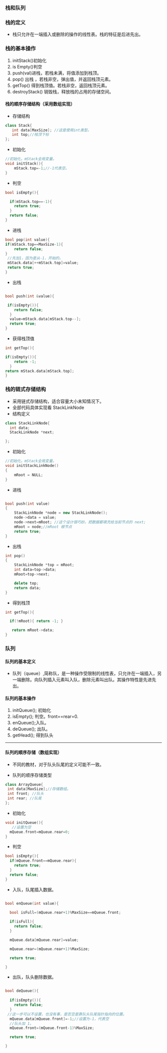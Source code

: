 <!--
 * @Author: zhangkangbin
 * @Date: 2022-10-06 23:10:29
 * @LastEditors: zhangkangbin
 * @LastEditTime: 2022-10-10 14:43:32
 * @FilePath: \C_Study\chapter3_stack_queue\stack_queue.md
 * @Description: 
-->


### 栈和队列

### 栈的定义

- 栈只允许在一端插入或删除的操作的线性表。栈的特征是后进先出。


### 栈的基本操作

1. initStack()初始化
2. is Empty()判空
3. push(val)进栈，若栈未满，将值添加到栈顶。
4. pop() 出栈 ，若栈非空，弹出值，并返回栈顶元素。
5. getTop() 得到栈顶值。若栈非空，返回栈顶元素。
6. destroyStack() 销毁栈，释放栈的占用的存储空间。

#### 栈的顺序存储结构（采用数组实现）

- 存储结构
```C++
class Stack{
   int data[MaxSize]; //这是使用int类型。
   int top;//栈顶下标
};

```
- 初始化
```C++
//初始化。mStack全局变量。
void initStack(){
    mStack.top=-1;//-1代表空。
}

```

- 判空
```C++
bool isEmpty(){

  if(mStack.top==-1){
    return true;
  }
  return false;
}

```

- 进栈

```C++
bool pop(int value){
if(mStack.top==MaxSize-1){
    return false;
}
 //先加1，因为是从-1，开始的。
 mStack.data[++mStack.top]=value;
 return true;
}

```
- 出栈

```C++

bool push(int &value){

 if(isEmpty()){
    return false;
  }
  value=mStack.data[mStack.top--];
  return true;
}

```

- 获得栈顶值

```C++
int getTop(){

if(isEmpty()){
    return -1;
  }
return mStack.data[mStack.top];
}
```


### 栈的链式存储结构

- 采用链式存储结构，适合容量大小未知情况下。
- 全部代码具体实现看 StackLinkNode
- 结构定义

```C++
class StackLinkNode{
  int data;
  StackLinkNode *next;

};
```

- 初始化
```C++
//初始化。mStack全局变量。
void initStackLinkNode()
{
    mRoot = NULL;
}

```

- 进栈

```C++

bool push(int value)
{
    StackLinkNode *node = new StackLinkNode();
    node->data = value;
    node->next=mRoot; //这个设计很巧妙。把数据都填充给当前节点的 next;
    mRoot = node;//mRoot 根节点
    return true;
}

```

- 出栈

```C++
int pop()
{
    StackLinkNode *top = mRoot;
    int data=top->data;
    mRoot=top->next;

    delete top;
    return data;
}


```


- 得到栈顶

```C++
int getTop(){

  if(!mRoot){ return -1; }

   return mRoot->data;
}

```



### 队列

#### 队列的基本定义
- 队列（queue）,简称队，是一种操作受限制的线性表，只允许在一端插入，另一端删除。向队列插入元素叫入队，删除元素叫出队。其操作特性是先进先出。

#### 队列的基本操作

1. initQueue(); 初始化
2. isEmpty(); 判空。front==rear=0.
3. enQueue();入队。
4. deQueue(); 出队。
5. getHead(); 得到队头

-----------------------------

#### 队列的顺序存储（数组实现）

- 不同的教材，对于队头队尾的定义可能不一致。

- 队列的顺序存储类型

```C++
class ArrayQueue{
 int data[MaxSize];//存储数组。
 int front; //队头
 int rear; //队尾
};

```

- 初始化 

```C++
void initQueue(){
   //设置为空
  mQueue.front=mQueue.rear=0;
}
```


- 判空

```C++
bool isEmpty(){
  if(mQueue.front==mQueue.rear){
    return true;
  }
  return false;
}
```

- 入队，队尾插入数据。

```C++

bool enQueue(int value){
  
  bool isFull=(mQueue.rear+1)%MaxSize==mQueue.front;

  if(isFull){
    return false;
  }

  mQueue.data[mQueue.rear]=value;

  mQueue.rear=(mQueue.rear+1)%MaxSize;

  return true;

}

```



- 出队，队头删除数据。

```C++

bool deQueue(){
  
  if(isEmpty()){
    return false;
  }
 //这一步可以不设置，也没有事，是否空是靠队头队尾指针指向的位置。
  mQueue.data[mQueue.front]=-1;//设置为-1，代表空
  //队头加 1。
  mQueue.front=(mQueue.front-1)%MaxSize;

  return true;

}

```